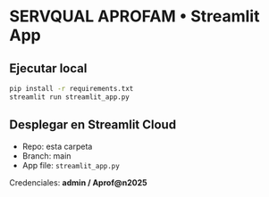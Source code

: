 # SERVQUAL APROFAM • Streamlit App

## Ejecutar local
```bash
pip install -r requirements.txt
streamlit run streamlit_app.py
```

## Desplegar en Streamlit Cloud
- Repo: esta carpeta
- Branch: main
- App file: `streamlit_app.py`

Credenciales: **admin / Aprof@n2025**
